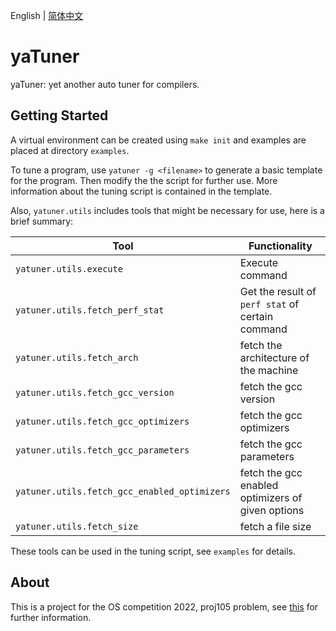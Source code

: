 English | [简体中文](README_CN.md)

# yaTuner

yaTuner: yet another auto tuner for compilers.

## Getting Started

A virtual environment can be created using `make init` and examples are placed at directory `examples`.

To tune a program, use `yatuner -g <filename>` to generate a basic template for the program. Then modify the the script for further use. More information about the tuning script is contained in the template.

Also, `yatuner.utils` includes tools that might be necessary for use, here is a brief summary:

| Tool                                         | Functionality                                     |
| -------------------------------------------- | ------------------------------------------------- |
| `yatuner.utils.execute`                      | Execute command                                   |
| `yatuner.utils.fetch_perf_stat`              | Get the result of `perf stat` of certain command  |
| `yatuner.utils.fetch_arch`                   | fetch the architecture of the machine             |
| `yatuner.utils.fetch_gcc_version`            | fetch the gcc version                             |
| `yatuner.utils.fetch_gcc_optimizers`         | fetch the gcc optimizers                          |
| `yatuner.utils.fetch_gcc_parameters`         | fetch the gcc parameters                          |
| `yatuner.utils.fetch_gcc_enabled_optimizers` | fetch the gcc enabled optimizers of given options |
| `yatuner.utils.fetch_size`                   | fetch a file size                                 |

These tools can be used in the tuning script, see `examples` for details.

## About

This is a project for the OS competition 2022, proj105 problem, see [this](https://github.com/oscomp/proj105-auto-tune-for-compiler) for further information.